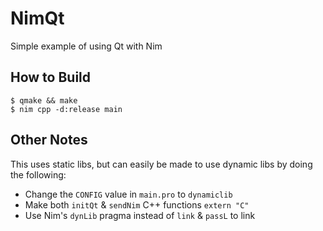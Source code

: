NimQt
===
Simple example of using Qt with Nim

How to Build
---
```
$ qmake && make
$ nim cpp -d:release main
```

Other Notes
---
This uses static libs, but can easily be made to use dynamic libs by doing the following:
- Change the `CONFIG` value in `main.pro` to `dynamiclib`
- Make both `initQt` & `sendNim` C++ functions `extern "C"`
- Use Nim's `dynLib` pragma instead of `link` & `passL` to link